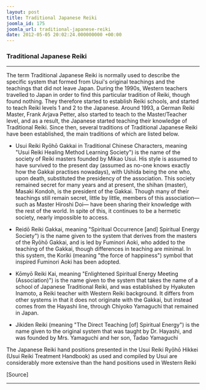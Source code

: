 ```yaml
---
layout: post
title: Traditional Japanese Reiki
joomla_id: 175
joomla_url: traditional-japanese-reiki
date: 2012-05-05 20:02:24.000000000 +00:00
---
```

### **Traditional Japanese Reiki**

* * *

The term Traditional Japanese Reiki is normally used to describe the specific system that formed from Usui's original teachings and the teachings that did not leave Japan. During the 1990s, Western teachers travelled to Japan in order to find this particular tradition of Reiki, though found nothing. They therefore started to establish Reiki schools, and started to teach Reiki levels 1 and 2 to the Japanese. Around 1993, a German Reiki Master, Frank Arjava Petter, also started to teach to the Master/Teacher level, and as a result, the Japanese started teaching their knowledge of Traditional Reiki. Since then, several traditions of Traditional Japanese Reiki have been established, the main traditions of which are listed below.
- Usui Reiki Ryōhō Gakkai in Traditional Chinese Characters, meaning "Usui Reiki Healing Method Learning Society") is the name of the society of Reiki masters founded by Mikao Usui. His style is assumed to have survived to the present day (assumed as no-one knows exactly how the Gakkai practises nowadays), with Ushida being the one who, upon death, substituted the presidency of the association. This society remained secret for many years and at present, the shihan (master), Masaki Kondoh, is the president of the Gakkai. Though many of their teachings still remain secret, little by little, members of this association— such as Master Hiroshi Doi— have been sharing their knowledge with the rest of the world. In spite of this, it continues to be a hermetic society, nearly impossible to access.

- Reidō Reiki Gakkai, meaning "Spiritual Occurrence [and] Spiritual Energy Society") is the name given to the system that derives from the masters of the Ryōhō Gakkai, and is led by Fuminori Aoki, who added to the teaching of the Gakkai, though differences in teaching are minimal. In this system, the Koriki (meaning "the force of happiness") symbol that inspired Fuminori Aoki has been adopted.

- Kōmyō Reiki Kai, meaning "Enlightened Spiritual Energy Meeting (Association)") is the name given to the system that takes the name of a school of Japanese Traditional Reiki, and was established by Hyakuten Inamoto, a Reiki teacher with Western Reiki background. It differs from other systems in that it does not originate with the Gakkai, but instead comes from the Hayashi line, through Chiyoko Yamaguchi that remained in Japan.

- Jikiden Reiki (meaning "The Direct Teaching [of] Spiritual Energy") is the name given to the original system that was taught by Dr. Hayashi, and was founded by Mrs. Yamaguchi and her son, Tadao Yamaguchi

The Japanese Reiki hand positions presented in the Usui Reiki Ryōhō Hikkei (Usui Reiki Treatment Handbook) as used and compiled by Usui are considerably more extensive than the hand positions used in Western Reiki

[Source]

* * *





